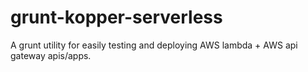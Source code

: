 # grunt-kopper-serverless

A grunt utility for easily testing and deploying AWS lambda + AWS api gateway apis/apps.
